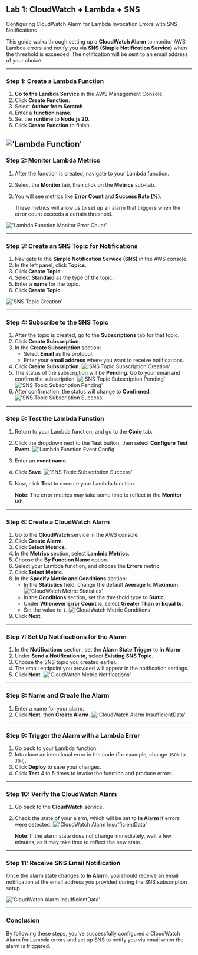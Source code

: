 ## Lab 1: CloudWatch + Lambda + SNS 

Configuring CloudWatch Alarm for Lambda Invocation Errors with SNS Notifications

This guide walks through setting up a **CloudWatch Alarm** to monitor AWS Lambda errors and notify you via **SNS (Simple Notification Service)** when the threshold is exceeded. The notification will be sent to an email address of your choice.

---

### Step 1: Create a Lambda Function

1. **Go to the Lambda Service** in the AWS Management Console.
2. Click **Create Function**.
3. Select **Author from Scratch**.
4. Enter a **function name**.
5. Set the **runtime** to **Node.js 20**.
6. Click **Create Function** to finish.


!['Lambda Function'](/docs/Lab%201%20CloudWatch%20+%20SNS/img/lambdaFunctionCreation.png)
---

### Step 2: Monitor Lambda Metrics

1. After the function is created, navigate to your Lambda function.
2. Select the **Monitor** tab, then click on the **Metrics** sub-tab.
3. You will see metrics like **Error Count** and **Success Rate (%)**. 

    These metrics will allow us to set up an alarm that triggers when the error count exceeds a certain threshold.

!['Lambda Function Monitor Error Count'](/docs/Lab%201%20CloudWatch%20+%20SNS/img/lambdaFunctionMonitorErrorCount.png)

---

### Step 3: Create an SNS Topic for Notifications

1. Navigate to the **Simple Notification Service (SNS)** in the AWS console.
2. In the left panel, click **Topics**.
3. Click **Create Topic**.
4. Select **Standard** as the type of the topic.
5. Enter a **name** for the topic.
6. Click **Create Topic**.

!['SNS Topic Creation'](/docs/Lab%201%20CloudWatch%20+%20SNS/img/SNSTopicCreation.png)

---

### Step 4: Subscribe to the SNS Topic

1. After the topic is created, go to the **Subscriptions** tab for that topic.
2. Click **Create Subscription**.
3. In the **Create Subscription** section:
   - Select **Email** as the protocol.
   - Enter your **email address** where you want to receive notifications.
4. Click **Create Subscription**.
!['SNS Topic Subscription Creation'](/docs/Lab%201%20CloudWatch%20+%20SNS/img/SNSTopicSubscriptionCreation.png)
5. The status of the subscription will be **Pending**. Go to your email and confirm the subscription.
!['SNS Topic Subscription Pending'](/docs/Lab%201%20CloudWatch%20+%20SNS/img/SNSTopicSubscriptionPending.png)
!['SNS Topic Subscription Pending'](/docs/Lab%201%20CloudWatch%20+%20SNS/img/SNSTopicSubscriptionEmailConfirm.png)
6. After confirmation, the status will change to **Confirmed**.
!['SNS Topic Subscription Success'](/docs/Lab%201%20CloudWatch%20+%20SNS/img/SNSTopicSubscriptionSuccess.png)

---

### Step 5: Test the Lambda Function

1. Return to your Lambda function, and go to the **Code** tab.
2. Click the dropdown next to the **Test** button, then select **Configure Test Event**.
!['Lambda Function Event Config'](/docs/Lab%201%20CloudWatch%20+%20SNS/img/lambdaFunctionEventConfigurationDropdown.png)
3. Enter an **event name**.
4. Click **Save**.
!['SNS Topic Subscription Success'](/docs/Lab%201%20CloudWatch%20+%20SNS/img/lambdaFunctionEventConfigurationDetails.png)
5. Now, click **Test** to execute your Lambda function.

    **Note**: The error metrics may take some time to reflect in the **Monitor** tab.

---

### Step 6: Create a CloudWatch Alarm

1. Go to the **CloudWatch** service in the AWS console.
2. Click **Create Alarm**.
3. Click **Select Metrics**.
4. In the **Metrics** section, select **Lambda Metrics**.
5. Choose the **By Function Name** option.
6. Select your Lambda function, and choose the **Errors** metric.
7. Click **Select Metric**.
8. In the **Specify Metric and Conditions** section:
   - In the **Statistics** field, change the default **Average** to **Maximum**.
   !['CloudWatch Metric Statistics'](/docs/Lab%201%20CloudWatch%20+%20SNS/img/cloudWatchMetricStats.png)
   - In the **Conditions** section, set the threshold type to **Static**.
   - Under **Whenever Error Count is**, select **Greater Than or Equal to**.
   - Set the value to `1`.
   !['CloudWatch Metric Conditions'](/docs/Lab%201%20CloudWatch%20+%20SNS/img/cloudWatchMetricConditions.png)
9. Click **Next**.

---

### Step 7: Set Up Notifications for the Alarm

1. In the **Notifications** section, set the **Alarm State Trigger** to **In Alarm**.
2. Under **Send a Notification to**, select **Existing SNS Topic**.
3. Choose the SNS topic you created earlier.
4. The email endpoint you provided will appear in the notification settings.
5. Click **Next**.
!['CloudWatch Metric Notifications'](/docs/Lab%201%20CloudWatch%20+%20SNS/img/cloudWatchMetricNotifications.png)

---

### Step 8: Name and Create the Alarm

1. Enter a name for your alarm.
2. Click **Next**, then **Create Alarm**.
!['CloudWatch Alarm InsufficientData'](/docs/Lab%201%20CloudWatch%20+%20SNS/img/cloudWatchAlarmInsufficientData.png)

---

### Step 9: Trigger the Alarm with a Lambda Error

1. Go back to your Lambda function.
2. Introduce an intentional error in the code (for example, change `JSON` to `JON`).
3. Click **Deploy** to save your changes.
4. Click **Test** 4 to 5 times to invoke the function and produce errors.

---

### Step 10: Verify the CloudWatch Alarm

1. Go back to the **CloudWatch** service.
2. Check the state of your alarm, which will be set to **In Alarm** if errors were detected.
    !['CloudWatch Alarm InsufficientData'](/docs/Lab%201%20CloudWatch%20+%20SNS/img/cloudWatchAlarmInAlarm.png)

    **Note**: If the alarm state does not change immediately, wait a few minutes, as it may take time to reflect the new state.

---

### Step 11: Receive SNS Email Notification

Once the alarm state changes to **In Alarm**, you should receive an email notification at the email address you provided during the SNS subscription setup. 

!['CloudWatch Alarm InsufficientData'](/docs/Lab%201%20CloudWatch%20+%20SNS/img/emailReceived.png)

---

### Conclusion

By following these steps, you’ve successfully configured a CloudWatch Alarm for Lambda errors and set up SNS to notify you via email when the alarm is triggered.